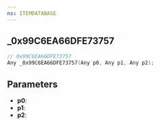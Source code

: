 ```yaml
---
ns: ITEMDATABASE
---
```

## _0x99C6EA66DFE73757

```c
// 0x99C6EA66DFE73757
Any _0x99C6EA66DFE73757(Any p0, Any p1, Any p2);
```

## Parameters
* **p0**:
* **p1**:
* **p2**:
